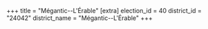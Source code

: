 +++
title = "Mégantic--L'Érable"
[extra]
election_id = 40
district_id = "24042"
district_name = "Mégantic--L'Érable"
+++
